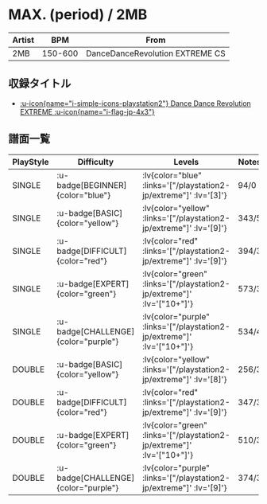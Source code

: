# MAX. (period) / 2MB

|Artist|BPM|From|
|------|---|----|
|2MB|150-600|DanceDanceRevolution EXTREME CS|

## 収録タイトル

- [ :u-icon{name="i-simple-icons-playstation2"} Dance Dance Revolution EXTREME :u-icon{name="i-flag-jp-4x3"} ](/playstation2-jp/extreme)

## 譜面一覧

|PlayStyle|Difficulty|Levels|Notes|Movie|
|---------|----------|------|-----|-----|
|SINGLE| :u-badge[BEGINNER]{color="blue"} | :lv{color="blue" :links='["/playstation2-jp/extreme"]' :lv='[3]'} |94/0||
|SINGLE| :u-badge[BASIC]{color="yellow"} | :lv{color="yellow" :links='["/playstation2-jp/extreme"]' :lv='[9]'} |343/5||
|SINGLE| :u-badge[DIFFICULT]{color="red"} | :lv{color="red" :links='["/playstation2-jp/extreme"]' :lv='[9]'} |394/3||
|SINGLE| :u-badge[EXPERT]{color="green"} | :lv{color="green" :links='["/playstation2-jp/extreme"]' :lv='["10+"]'} |573/3||
|SINGLE| :u-badge[CHALLENGE]{color="purple"} | :lv{color="purple" :links='["/playstation2-jp/extreme"]' :lv='["10+"]'} |534/4||
|DOUBLE| :u-badge[BASIC]{color="yellow"} | :lv{color="yellow" :links='["/playstation2-jp/extreme"]' :lv='[8]'} |256/3||
|DOUBLE| :u-badge[DIFFICULT]{color="red"} | :lv{color="red" :links='["/playstation2-jp/extreme"]' :lv='[9]'} |347/3||
|DOUBLE| :u-badge[EXPERT]{color="green"} | :lv{color="green" :links='["/playstation2-jp/extreme"]' :lv='["10+"]'} |510/3||
|DOUBLE| :u-badge[CHALLENGE]{color="purple"} | :lv{color="purple" :links='["/playstation2-jp/extreme"]' :lv='[9]'} |374/3||
